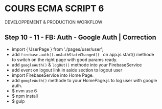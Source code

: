 <!--
@Author: Nicolas Fazio <webmaster-fazio>
@Date:   01-09-2016
@Email:  contact@nicolasfazio.ch
@Last modified by:   webmaster-fazio
@Last modified time: 10-02-2017
-->

# COURS ECMA SCRIPT 6
  DEVELOPPEMENT &amp; PRODUCTION WORKFLOW

## Step 10 - 11 - FB: Auth - Google Auth | Correction

- import { UserPage } from './pages/user/user';
- add `firebase.auth().onAuthStateChanged() ` on app.js start() methode to switch on the right page with good params ready.
- add `googleAuth()` & `logOut()` methode into your FirebaseService
- add event on logout link in aside section to logout user
- import FirebaseService into Home Page.
- add `googleAuth()` methode to your HomePage.js to log user with google auth.
- $ nvm use 6
- $ npm install
- $ gulp
